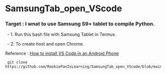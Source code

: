 # SamsungTab_open_VScode

### Target :  I wnat to use Samsung S9+ tablet to compile Python. 

&ensp;- 1. Run this bash file with Samsung Tablet in Termux.

&ensp;- 2. To create host and open Chrome. 

Reference : [How to install VS Code in an Android Phone](https://www.codewithharry.com/blogpost/install-vs-code-in-android/)


```
 git clone https://github.com/RookiePanIsLearning/SamsungTab_open_VScode/blob/main/Run.sh
```
